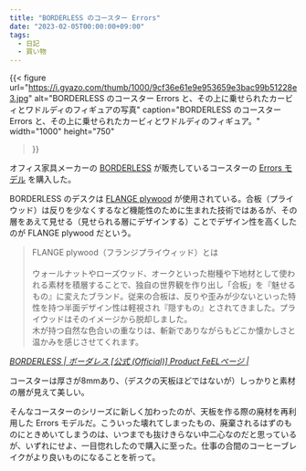 ```yaml
---
title: "BORDERLESS のコースター Errors"
date: "2023-02-05T00:00:00+09:00"
tags:
  - 日記
  - 買い物
---
```


{{< figure
  url="https://i.gyazo.com/thumb/1000/9cf36e61e9e953659e3bac99b51228e3.jpg"
  alt="BORDERLESS のコースター Errors と、その上に乗せられたカービィとワドルディのフィギュアの写真"
  caption="BORDERLESS のコースター Errors と、その上に乗せられたカービィとワドルディのフィギュア。"
  width="1000"
  height="750"
>}}

オフィス家具メーカーの [BORDERLESS](https://borderless-shop.com/) が販売しているコースターの [Errors モデル](https://borderless-shop.com/products/coaster-erorrs) を購入した。

BORDERLESS のデスクは [FLANGE plywood](https://flange-web.com/) が使用されている。合板（プライウッド）は反りを少なくするなど機能性のために生まれた技術ではあるが、その層をあえて見せる（見せられる層にデザインする）ことでデザイン性を高くしたのが FLANGE plywood だという。

> FLANGE plywood（フランジプライウィッド）とは<br>
> <br>
> ウォールナットやローズウッド、オークといった樹種や下地材として使われる素材を積層することで、独自の世界観を作り出し「合板」を『魅せるもの』に変えたブランド。従来の合板は、反りや歪みが少ないといった特性を持つ半面デザイン性は軽視され『隠すもの』とされてきました。プライウッドはそのイメージから脱却しました。<br>
> 木が持つ自然な色合いの重なりは、斬新でありながらもどこか懐かしさと温かみを感じさせてくれます。

<cite>[BORDERLESS | ボーダレス [公式 (Official)] Product FeELページ |](https://www.borderless.ne.jp/products/feel/)</cite>

コースターは厚さが8mmあり、（デスクの天板ほどではないが）しっかりと素材の層が見えて美しい。

そんなコースターのシリーズに新しく加わったのが、天板を作る際の廃材を再利用した Errors モデルだ。こういった壊れてしまったもの、廃棄されるはずのものにときめいてしまうのは、いつまでも抜けきらない中二心なのだと思っているが、いずれにせよ、一目惚れしたので購入に至った。仕事の合間のコーヒーブレイクがより良いものになることを祈って。
